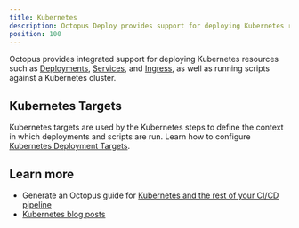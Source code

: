 ```yaml
---
title: Kubernetes
description: Octopus Deploy provides support for deploying Kubernetes resources.
position: 100
---
```


Octopus provides integrated support for deploying Kubernetes resources such as [Deployments](/docs/deployment-examples/kubernetes-deployments/deploy-container/index.md), [Services](/docs/deployment-examples/kubernetes-deployments/deploy-service/index.md), and [Ingress](/docs/deployment-examples/kubernetes-deployments/deploy-ingress/index.md), as well as running scripts against a Kubernetes cluster.

## Kubernetes Targets

Kubernetes targets are used by the Kubernetes steps to define the context in which deployments and scripts are run. Learn how to configure [Kubernetes Deployment Targets](/docs/infrastructure/deployment-targets/kubernetes-target/index.md).

## Learn more

- Generate an Octopus guide for [Kubernetes and the rest of your CI/CD pipeline](https://octopus.com/docs/guides?destination=Kubernetes)
- [Kubernetes blog posts](https://www.octopus.com/blog/tag/kubernetes)